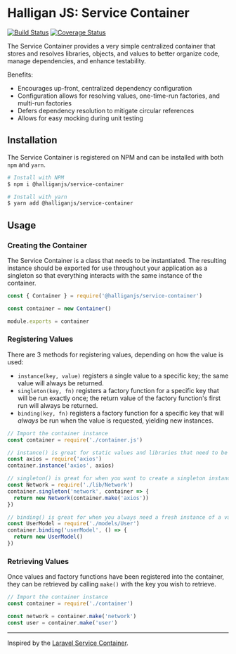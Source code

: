 # Halligan JS: Service Container

[![Build Status](https://travis-ci.com/halliganjs/service-container.svg?branch=master)](https://travis-ci.com/halliganjs/service-container)
[![Coverage Status](https://coveralls.io/repos/github/halliganjs/service-container/badge.svg?branch=master)](https://coveralls.io/github/halliganjs/service-container?branch=master)

The Service Container provides a very simple centralized container that stores and resolves libraries, objects, and values to better organize code, manage dependencies, and enhance testability.

Benefits:

- Encourages up-front, centralized dependency configuration
- Configuration allows for resolving values, one-time-run factories, and multi-run factories
- Defers dependency resolution to mitigate circular references
- Allows for easy mocking during unit testing

## Installation

The Service Container is registered on NPM and can be installed with both `npm` and `yarn`.

```sh
# Install with NPM
$ npm i @halliganjs/service-container

# Install with yarn
$ yarn add @halliganjs/service-container
```

## Usage

### Creating the Container

The Service Container is a class that needs to be instantiated. The resulting instance should be exported for use throughout your application as a singleton so that everything interacts with the same instance of the container.

```js
const { Container } = require('@halliganjs/service-container')

const container = new Container()

module.exports = container
```

### Registering Values

There are 3 methods for registering values, depending on how the value is used:

- `instance(key, value)` registers a single value to a specific key; the same value will always be returned.
- `singleton(key, fn)` registers a factory function for a specific key that will be run exactly once; the return value of the factory function's first run will always be returned.
- `binding(key, fn)` registers a factory function for a specific key that will _always_ be run when the value is requested, yielding new instances.

```js
// Import the container instance
const container = require('./container.js')

// instance() is great for static values and libraries that need to be shared, and that you never want more than one copy of
const axios = require('axios')
container.instance('axios', axios)

// singleton() is great for when you want to create a singleton instance, but it depends on something else in the container
const Network = require('./lib/Network')
container.singleton('network', container => {
  return new Network(container.make('axios'))
})

// binding() is great for when you always need a fresh instance of a value
const UserModel = require('./models/User')
container.binding('userModel', () => {
  return new UserModel()
})
```

### Retrieving Values

Once values and factory functions have been registered into the container, they can be retrieved by calling `make()` with the key you wish to retrieve.

```js
// Import the container instance
const container = require('./container')

const network = container.make('network')
const user = container.make('user')
```

---

Inspired by the [Laravel Service Container](https://github.com/illuminate/container).
